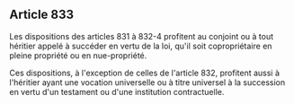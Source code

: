 Article 833
----
Les dispositions des articles 831 à 832-4 profitent au conjoint ou à tout
héritier appelé à succéder en vertu de la loi, qu'il soit copropriétaire en
pleine propriété ou en nue-propriété.

Ces dispositions, à l'exception de celles de l'article 832, profitent aussi à
l'héritier ayant une vocation universelle ou à titre universel à la succession
en vertu d'un testament ou d'une institution contractuelle.
